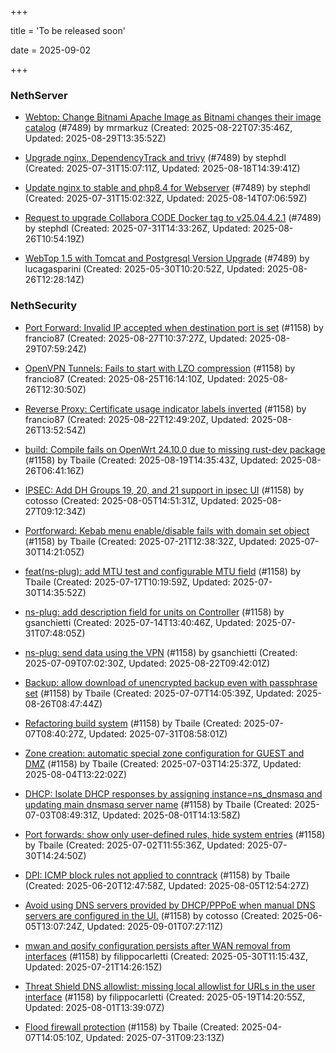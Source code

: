 +++

title = 'To be released soon'

date = 2025-09-02

+++

### NethServer

- [Webtop: Change Bitnami Apache Image as Bitnami changes their image catalog](https://github.com/NethServer/dev/issues/7605) (#7489) by mrmarkuz (Created: 2025-08-22T07:35:46Z, Updated: 2025-08-29T13:35:52Z)

- [Upgrade nginx, DependencyTrack and trivy](https://github.com/NethServer/dev/issues/7590) (#7489) by stephdl (Created: 2025-07-31T15:07:11Z, Updated: 2025-08-18T14:39:41Z)

- [Update nginx to stable and php8.4 for Webserver](https://github.com/NethServer/dev/issues/7589) (#7489) by stephdl (Created: 2025-07-31T15:02:32Z, Updated: 2025-08-14T07:06:59Z)

- [Request to upgrade Collabora CODE Docker tag to v25.04.4.2.1](https://github.com/NethServer/dev/issues/7581) (#7489) by stephdl (Created: 2025-07-31T14:33:26Z, Updated: 2025-08-26T10:54:19Z)

- [WebTop 1.5 with Tomcat and Postgresql Version Upgrade](https://github.com/NethServer/dev/issues/7489) (#7489) by lucagasparini (Created: 2025-05-30T10:20:52Z, Updated: 2025-08-26T12:28:14Z)

### NethSecurity

- [Port Forward: Invalid IP accepted when destination port is set](https://github.com/NethServer/nethsecurity/issues/1363) (#1158) by francio87 (Created: 2025-08-27T10:37:27Z, Updated: 2025-08-29T07:59:24Z)

- [OpenVPN Tunnels: Fails to start with LZO compression](https://github.com/NethServer/nethsecurity/issues/1357) (#1158) by francio87 (Created: 2025-08-25T16:14:10Z, Updated: 2025-08-26T12:30:50Z)

- [Reverse Proxy: Certificate usage indicator labels inverted](https://github.com/NethServer/nethsecurity/issues/1353) (#1158) by francio87 (Created: 2025-08-22T12:49:20Z, Updated: 2025-08-26T13:52:54Z)

- [build: Compile fails on OpenWrt 24.10.0 due to missing rust-dev package](https://github.com/NethServer/nethsecurity/issues/1348) (#1158) by Tbaile (Created: 2025-08-19T14:35:43Z, Updated: 2025-08-26T06:41:16Z)

- [IPSEC: Add DH Groups 19, 20, and 21 support in ipsec UI](https://github.com/NethServer/nethsecurity/issues/1334) (#1158) by cotosso (Created: 2025-08-05T14:51:31Z, Updated: 2025-08-27T09:12:34Z)

- [Portforward: Kebab menu enable/disable fails with domain set object](https://github.com/NethServer/nethsecurity/issues/1312) (#1158) by Tbaile (Created: 2025-07-21T12:38:32Z, Updated: 2025-07-30T14:21:05Z)

- [feat(ns-plug): add MTU test and configurable MTU field](https://github.com/NethServer/nethsecurity/issues/1310) (#1158) by Tbaile (Created: 2025-07-17T10:19:59Z, Updated: 2025-07-30T14:35:52Z)

- [ns-plug: add description field for units on Controller](https://github.com/NethServer/nethsecurity/issues/1302) (#1158) by gsanchietti (Created: 2025-07-14T13:40:46Z, Updated: 2025-07-31T07:48:05Z)

- [ns-plug: send data using the VPN](https://github.com/NethServer/nethsecurity/issues/1301) (#1158) by gsanchietti (Created: 2025-07-09T07:02:30Z, Updated: 2025-08-22T09:42:01Z)

- [Backup: allow download of unencrypted backup even with passphrase set](https://github.com/NethServer/nethsecurity/issues/1297) (#1158) by Tbaile (Created: 2025-07-07T14:05:39Z, Updated: 2025-08-26T08:47:44Z)

- [Refactoring build system](https://github.com/NethServer/nethsecurity/issues/1295) (#1158) by Tbaile (Created: 2025-07-07T08:40:27Z, Updated: 2025-07-31T08:58:01Z)

- [Zone creation: automatic special zone configuration for GUEST and DMZ](https://github.com/NethServer/nethsecurity/issues/1291) (#1158) by Tbaile (Created: 2025-07-03T14:25:37Z, Updated: 2025-08-04T13:22:02Z)

- [DHCP: Isolate DHCP responses by assigning instance=ns_dnsmasq and updating main dnsmasq server name](https://github.com/NethServer/nethsecurity/issues/1287) (#1158) by Tbaile (Created: 2025-07-03T08:49:31Z, Updated: 2025-08-01T14:13:58Z)

- [Port forwards: show only user-defined rules, hide system entries](https://github.com/NethServer/nethsecurity/issues/1286) (#1158) by Tbaile (Created: 2025-07-02T11:55:36Z, Updated: 2025-07-30T14:24:50Z)

- [DPI: ICMP block rules not applied to conntrack](https://github.com/NethServer/nethsecurity/issues/1280) (#1158) by Tbaile (Created: 2025-06-20T12:47:58Z, Updated: 2025-08-05T12:54:27Z)

- [Avoid using DNS servers provided by DHCP/PPPoE when manual DNS servers are configured in the UI.](https://github.com/NethServer/nethsecurity/issues/1253) (#1158) by cotosso (Created: 2025-06-05T13:07:24Z, Updated: 2025-09-01T07:27:11Z)

- [mwan and qosify configuration persists after WAN removal from interfaces](https://github.com/NethServer/nethsecurity/issues/1244) (#1158) by filippocarletti (Created: 2025-05-30T11:15:43Z, Updated: 2025-07-21T14:26:15Z)

- [Threat Shield DNS allowlist: missing local allowlist for URLs in the user interface](https://github.com/NethServer/nethsecurity/issues/1221) (#1158) by filippocarletti (Created: 2025-05-19T14:20:55Z, Updated: 2025-08-01T13:39:07Z)

- [Flood firewall protection](https://github.com/NethServer/nethsecurity/issues/1158) (#1158) by Tbaile (Created: 2025-04-07T14:05:10Z, Updated: 2025-07-31T09:23:13Z)

